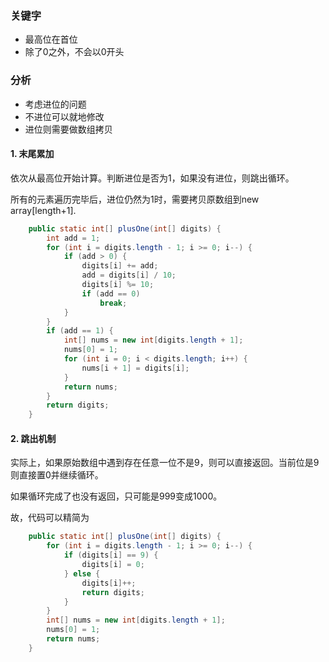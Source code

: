 ### 关键字
- 最高位在首位
- 除了0之外，不会以0开头

### 分析
- 考虑进位的问题
- 不进位可以就地修改
- 进位则需要做数组拷贝

#### 1. 末尾累加
依次从最高位开始计算。判断进位是否为1，如果没有进位，则跳出循环。

所有的元素遍历完毕后，进位仍然为1时，需要拷贝原数组到new array[length+1].

```java
    public static int[] plusOne(int[] digits) {
        int add = 1;
        for (int i = digits.length - 1; i >= 0; i--) {
            if (add > 0) {
                digits[i] += add;
                add = digits[i] / 10;
                digits[i] %= 10;
                if (add == 0)
                    break;
            }
        }
        if (add == 1) {
            int[] nums = new int[digits.length + 1];
            nums[0] = 1;
            for (int i = 0; i < digits.length; i++) {
                nums[i + 1] = digits[i];
            }
            return nums;
        }
        return digits;
    }
```

#### 2. 跳出机制

实际上，如果原始数组中遇到存在任意一位不是9，则可以直接返回。当前位是9则直接置0并继续循环。

如果循环完成了也没有返回，只可能是999变成1000。

故，代码可以精简为

```java
    public static int[] plusOne(int[] digits) {
        for (int i = digits.length - 1; i >= 0; i--) {
            if (digits[i] == 9) {
                digits[i] = 0;
            } else {
                digits[i]++;
                return digits;
            }
        }
        int[] nums = new int[digits.length + 1];
        nums[0] = 1;
        return nums;
    }
```
